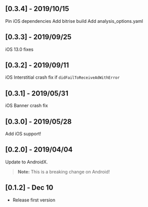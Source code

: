 ## [0.3.4] - 2019/10/15
Pin iOS dependencies
Add bitrise build
Add analysis_options.yaml

## [0.3.3] - 2019/09/25
iOS 13.0 fixes

## [0.3.2] - 2019/09/11
iOS Interstitial crash fix if `didFailToReceiveAdWithError`

## [0.3.1] - 2019/05/31
iOS Banner crash fix

## [0.3.0] - 2019/05/28
Add iOS support!

## [0.2.0] - 2019/04/04
Update to AndroidX.
> **Note:** This is a breaking change on Android!

## [0.1.2] - Dec 10
* Release first version

